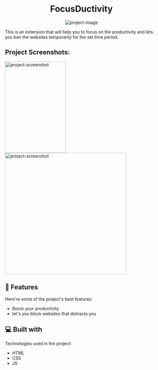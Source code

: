 <h1 align="center" id="title">FocusDuctivity</h1>

<p align="center"><img src="https://socialify.git.ci/Anmol-Shh/Focusductivity-webExtension/image?font=Jost&amp;language=1&amp;name=1&amp;owner=1&amp;pattern=Circuit%20Board&amp;stargazers=1&amp;theme=Light" alt="project-image"></p>

<p id="description">This is an extension that will help you to focus on the productivity and lets you ban the websites temporarily for the set time period.</p>

<h2>Project Screenshots:</h2>

<img src="https://github.com/user-attachments/assets/e6e5df1e-666b-4f7b-9c29-e6e559437ba6" alt="project-screenshot" width="200" height="300/">

<img src="https://github.com/user-attachments/assets/12ea6cbf-5a1f-4378-8bf4-116c9e14f9d2" alt="project-screenshot" width="400" height="400/">

  
  
<h2>🧐 Features</h2>

Here're some of the project's best features:

*   Boost your productivity
*   let's you block websites that distracts you

  
  
<h2>💻 Built with</h2>

Technologies used in the project:

*   HTML
*   CSS
*   JS
